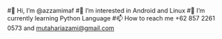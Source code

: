 #👋 Hi, I’m @azzamimaf
#👀 I’m interested in Android and Linux
#🌱 I’m currently learning Python Language
#📫 How to reach me +62 857 2261 0573 and mutahariazami@gmail.com

